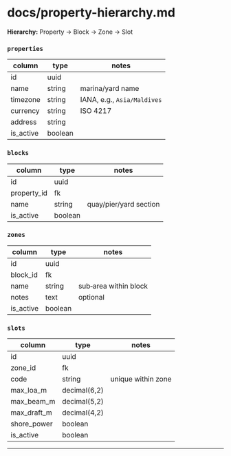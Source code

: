 
# docs/property-hierarchy.md

**Hierarchy:** Property → Block → Zone → Slot

### `properties`

| column     | type    | notes                       |
| ---------- | ------- | --------------------------- |
| id         | uuid    |                             |
| name       | string  | marina/yard name            |
| timezone   | string  | IANA, e.g., `Asia/Maldives` |
| currency   | string  | ISO 4217                    |
| address    | string  |                             |
| is\_active | boolean |                             |

### `blocks`

| column       | type    | notes                  |
| ------------ | ------- | ---------------------- |
| id           | uuid    |                        |
| property\_id | fk      |                        |
| name         | string  | quay/pier/yard section |
| is\_active   | boolean |                        |

### `zones`

| column     | type    | notes                 |
| ---------- | ------- | --------------------- |
| id         | uuid    |                       |
| block\_id  | fk      |                       |
| name       | string  | sub‑area within block |
| notes      | text    | optional              |
| is\_active | boolean |                       |

### `slots`

| column        | type         | notes              |
| ------------- | ------------ | ------------------ |
| id            | uuid         |                    |
| zone\_id      | fk           |                    |
| code          | string       | unique within zone |
| max\_loa\_m   | decimal(6,2) |                    |
| max\_beam\_m  | decimal(5,2) |                    |
| max\_draft\_m | decimal(4,2) |                    |
| shore\_power  | boolean      |                    |
| is\_active    | boolean      |                    |

---